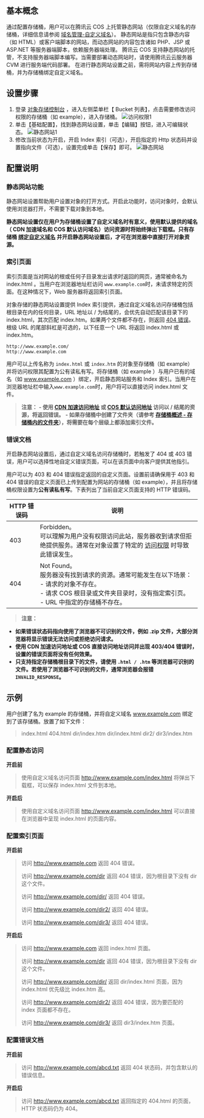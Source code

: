 ## 基本概念
通过配置存储桶，用户可以在腾讯云 COS 上托管静态网站（仅限自定义域名的存储桶，详细信息请参阅 [域名管理-自定义域名](https://www.qcloud.com/document/product/436/6252)）。
静态网站是指只包含静态内容（如 HTML）或客户端脚本的网站，而动态网站的内容包含诸如 PHP、JSP 或 ASP.NET 等服务器端脚本，依赖服务器端处理。
腾讯云 COS 支持静态网站的托管，不支持服务器端脚本编写。当需要部署动态网站时，请使用腾讯云云服务器 CVM 进行服务端代码部署。
在进行静态网站设置之前，需将网站内容上传到存储桶，并为存储桶绑定自定义域名。

## 设置步骤
1. 登录 [对象存储控制台](https://console.qcloud.com/cos4/index) ，进入左侧菜单栏【 Bucket 列表】，点击需要修改访问权限的存储桶（如 example），进入存储桶。
  ![访问权限1](//mc.qcloudimg.com/static/img/b51d5a77d53c3416324ea3eb283c788c/image.png)
2. 单击【基础配置】，找到静态网站设置，单击【编辑】按钮，进入可编辑状态。
  ![静态网站1](//mc.qcloudimg.com/static/img/268155572f0ec883d0b4448f573438a7/image.png)
3. 修改当前状态为开启，开启 Index 索引（可选），开启指定的 Http 状态码并设置指向文件（可选），设置完成单击【保存】即可。
  ![静态网站](//mc.qcloudimg.com/static/img/639c0556c7d454ff517b66e1619dc5b0/image.png)
	
## 配置说明
### 静态网站功能
静态网站设置帮助用户设置对象的打开方式。开启此功能时，访问对象时，会默认使用浏览器打开，不需要下载对象到本地。

**静态网站设置仅在用户为存储桶设置了自定义域名时有意义，使用默认提供的域名（ CDN 加速域名和 COS 默认访问域名）访问资源时将始终弹出下载框。只有存储桶 [绑定自定义域名](https://www.qcloud.com/document/product/436/6252) 并开启静态网站设置后，才可在浏览器中直接打开对象资源。**

### 索引页面
索引页面是当对网站的根或任何子目录发出请求时返回的网页，通常被命名为 index.html 。当用户在浏览器地址栏访问 `www.example.com`时，未请求特定的页面。在这种情况下，Web 服务器将返回索引页面。

对象存储的静态网站设置提供 Index 索引提供，通过自定义域名访问存储桶包括根目录在内的任何目录，URL 地址以 / 为结尾的，会优先自动匹配该目录下的 index.html，其次匹配 index.htm。如果两个文件都不存在，则返回 [404 错误](#404)。根级 URL 的尾部斜杠是可选的，以下任意一个 URL 将返回 index.html 或index.htm。
```
http://www.example.com/
http://www.example.com
```
用户可以上传名称为 `index.html` 或 `index.htm` 的对象至存储桶（如 example）并将访问权限其配置为公有读私有写。将存储桶（如 example ）与用户已有的域名（如 www.example.com ）绑定，开启静态网站服务和 Index 索引。当用户在浏览器地址栏中输入`www.example.com`时，用户将可以直接访问 index.html 文件。

> **注意：**
**- 使用 [CDN 加速访问地址](/doc/product/436/6252) 或 [COS 默认访问地址](/doc/product/436/6252) 访问以 / 结尾的资源，将返回错误。**
**- 如果存储桶中创建了文件夹（请参考 [存储桶概述 - 存储桶内的文件夹](https://www.qcloud.com/document/product/436/6244)），将需要在每个层级上都添加索引文件。**

### 错误文档
开启静态网站设置后，通过自定义域名访问存储桶时，若触发了 404 或 403 错误，用户可以选择性地自定义错误页面，可以在该页面中向客户提供其他指引。

用户可以为 403 和 404 错误指定返回的自定义页面。设置前请确保用于 403 和 404 错误的自定义页面已上传到配置为网站的存储桶（如 example），并且将存储桶权限设置为**公有读私有写**。下表列出了当前自定义页面支持的 HTTP 错误码。
<span id="404"></span>

| HTTP 错误码 | 说明                                       |
| -------- | ---------------------------------------- |
| 403      | Forbidden。<br>可以理解为用户没有权限访问此站，服务器收到请求但拒绝提供服务。通常在对象设置了特定的 [访问权限](https://www.qcloud.com/document/product/436/6371) 时导致此错误发生。 |
| 404      | Not Found。<br>服务器没有找到请求的资源。通常可能发生在以下场景：<br>- 请求的对象不存在。<br>- 请求 COS 根目录或文件夹目录时，没有指定索引页。<br> - URL 中指定的存储桶不存在。 |
> **注意：**
- **如果错误状态码指向使用了浏览器不可识别的文件，例如 .zip 文件，大部分浏览器将显示错误无法访问或拒绝访问请求。**
- **使用 CDN 加速访问地址或 COS 直接访问地址访问并出现 403/404 错误时，设置的错误页面将没有任何效果。**
- **只支持指定存储桶根目录下的文件，请使用 `.html / .htm` 等浏览器可识别的文件。若使用了浏览器不可识别的文件，通常浏览器会报错 `INVALID_RESPONSE`。**


## 示例
用户创建了名为 example 的存储桶，并将自定义域名 www.example.com 绑定到了该存储桶。放置了如下文件：

> index.html
> 404.html
> dir/index.htm
> dir/index.html
> dir2/
> dir3/index.htm

### 配置静态访问
**开启前**
> 使用自定义域名访问页面 http://www.example.com/index.html 将弹出下载框，可以保存 index.html 文件到本地。

**开启后**
> 使用自定义域名访问页面 http://www.example.com/index.html 可以直接在浏览器中呈现 index.html 的页面内容。

### 配置索引页面
**开启前**
> 访问 http://www.example.com 返回 404 错误。
>
> 访问 http://www.example.com/dir 返回 404 错误，因为根目录下没有 dir 这个文件。
>
> 访问 http://www.example.com/dir/ 返回 404 错误。
>
> 访问 http://www.example.com/dir2/ 返回 404 错误。
>
> 访问 http://www.example.com/dir3/ 返回 404 错误。

**开启后**
> 访问 http://www.example.com 返回 index.html 页面。
> 
> 访问 http://www.example.com/dir 返回 404 错误，因为根目录下没有 dir 这个文件。
> 
> 访问 http://www.example.com/dir/ 返回 dir/index.html 页面，因为 index.html 优先级比 index.htm 高。
>
> 访问 http://www.example.com/dir2/ 返回 404 错误，因为要匹配的 index 页面都不存在。
>
> 访问 http://www.example.com/dir3/ 返回 dir3/index.htm 页面。

### 配置错误文档
**开启前**
> 访问 http://www.example.com/abcd.txt 返回 404 状态码，并包含默认的错误信息。

**开启后**
> 访问 http://www.example.com/abcd.txt 返回指定的 404.html 的页面，HTTP 状态码仍为 404。
